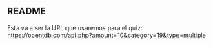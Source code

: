 ## README ##
Esta va a ser la URL que usaremos para el quiz: https://opentdb.com/api.php?amount=10&category=19&type=multiple

